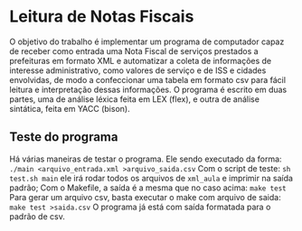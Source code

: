 # Leitura de Notas Fiscais

O objetivo do trabalho é implementar um programa de computador capaz de receber
como entrada uma Nota Fiscal de serviços prestados a prefeituras em formato XML
e automatizar a coleta de informações de interesse administrativo, como valores
de serviço e de ISS e cidades envolvidas, de modo a confeccionar uma tabela em
formato csv para fácil leitura e interpretação dessas informações. O programa é
escrito em duas partes, uma de análise léxica feita em LEX (flex), e outra de
análise sintática, feita em YACC (bison).

## Teste do programa

Há várias maneiras de testar o programa.
	Ele sendo executado da forma:
		`./main <arquivo_entrada.xml >arquivo_saida.csv`
	Com o script de teste:
		`sh test.sh main`
	ele irá rodar todos os arquivos de `xml_aula` e imprimir na saída padrão;
	Com o Makefile, a saída é a mesma que no caso acima:
		`make test`
	Para gerar um arquivo csv, basta executar o make com arquivo de saida:
		`make test >saida.csv`
	O programa já está com saída formatada para o padrão de csv.
